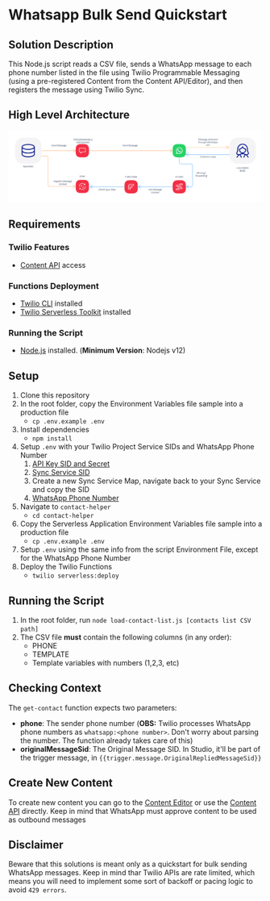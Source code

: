 # Whatsapp Bulk Send Quickstart

## Solution Description

This Node.js script reads a CSV file, sends a WhatsApp message to each phone number listed in the file using Twilio Programmable Messaging (using a pre-registered Content from the Content API/Editor), and then registers the message using Twilio Sync.

## High Level Architecture

![High Level Architecture](screenshots/Message%20Context%20with%20Content%20API%20and%20Sync%20-%20EN%20(1).png)

## Requirements

### Twilio Features

* [Content API](https://www.twilio.com/docs/content-api) access

### Functions Deployment
* [Twilio CLI](https://www.twilio.com/docs/twilio-cli/quickstart) installed
* [Twilio Serverless Toolkit](https://www.twilio.com/docs/labs/serverless-toolkit) installed

### Running the Script
* [Node.js](https://nodejs.org/en/) installed. (**Minimum Version**: Nodejs v12)


## Setup

1. Clone this repository
2. In the root folder, copy the Environment Variables file sample into a production file
    * `cp .env.example .env`
3. Install dependencies
    * `npm install`
4. Setup `.env` with your Twilio Project Service SIDs and WhatsApp Phone Number
   1. [API Key SID and Secret](https://console.twilio.com/)
   2. [Sync Service SID](https://console.twilio.com/us1/develop/sync/services?frameUrl=%2Fconsole%2Fsync%2Fservices%3Fx-target-region%3Dus1)
   3. Create a new Sync Service Map, navigate back to your Sync Service and copy the SID
   4. [WhatsApp Phone Number](https://console.twilio.com/us1/develop/sms/senders/whatsapp-senders?frameUrl=%2Fconsole%2Fsms%2Fwhatsapp%2Fsenders%3Fx-target-region%3Dus1)
5. Navigate to `contact-helper`
    * `cd contact-helper` 
6. Copy the Serverless Application Environment Variables file sample into a production file
    * `cp .env.example .env`
7. Setup `.env` using the same info from the script Environment File, except for the WhatsApp Phone Number
8. Deploy the Twilio Functions
    * `twilio serverless:deploy`

## Running the Script

1. In the root folder, run `node load-contact-list.js [contacts list CSV path]`
2. The CSV file **must** contain the following columns (in any order):
    * PHONE
    * TEMPLATE
    * Template variables with numbers (1,2,3, etc)

## Checking Context

The `get-contact` function expects two parameters:
* **phone**: The sender phone number (**OBS:** Twilio processes WhatsApp phone numbers as `whatsapp:<phone number>`. Don't worry about parsing the number. The function already takes care of this)
* **originalMessageSid**: The Original Message SID. In Studio, it'll be part of the trigger message, in `{{trigger.message.OriginalRepliedMessageSid}}`

## Create New Content

To create new content you can go to the [Content Editor](https://console.twilio.com/us1/develop/sms/content-editor) or use the [Content API](https://www.twilio.com/docs/content-api) directly. Keep in mind that WhatsApp must approve content to be used as outbound messages

## Disclaimer

Beware that this solutions is meant only as a quickstart for bulk sending WhatsApp messages. Keep in mind thar Twilio APIs are rate limited, which means you will need to implement some sort of backoff or pacing logic to avoid `429 errors`.